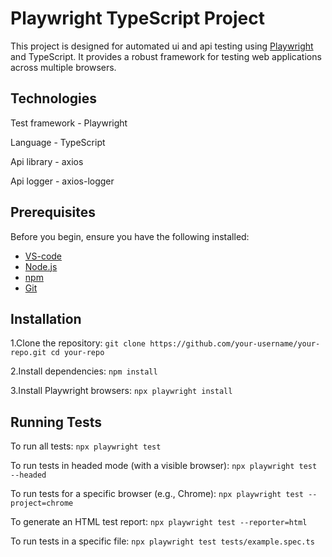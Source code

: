 # Playwright TypeScript Project

This project is designed for automated ui and api testing using [Playwright](https://playwright.dev/) and TypeScript. It provides a robust framework for testing web applications across multiple browsers.


## Technologies
Test framework - Playwright

Language - TypeScript

Api library - axios

Api logger - axios-logger


## Prerequisites

Before you begin, ensure you have the following installed:

- [VS-code](https://code.visualstudio.com)
- [Node.js](https://nodejs.org/en/download)
- [npm](https://www.npmjs.com/)
- [Git](https://git-scm.com/)

## Installation

1.Clone the repository:
    ```
   git clone https://github.com/your-username/your-repo.git
   cd your-repo
    ```

2.Install dependencies:
    ```
   npm install
    ```
    
3.Install Playwright browsers:
    ```
   npx playwright install
    ```

## Running Tests

To run all tests:
    ```
   npx playwright test
    ```

To run tests in headed mode (with a visible browser):
    ```
   npx playwright test --headed
    ```

To run tests for a specific browser (e.g., Chrome):
    ```
   npx playwright test --project=chrome
    ```

To generate an HTML test report:
    ```
   npx playwright test --reporter=html
    ```

To run tests in a specific file:
    ```
   npx playwright test tests/example.spec.ts
    ```